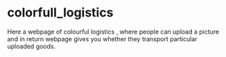 # colorfull_logistics
Here a webpage of colourful logistics , where people can upload a picture and in return webpage gives you whether they transport particular uploaded goods.
